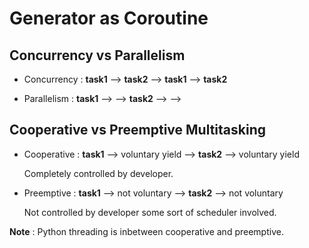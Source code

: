 # Generator as Coroutine 

## Concurrency vs Parallelism
 - Concurrency :
    __task1__ --> __task2__ --> __task1__ --> __task2__
    
 - Parallelism :
    __task1__ --> -->
    __task2__ --> -->

## Cooperative vs Preemptive Multitasking
  - Cooperative :
    __task1__ --> voluntary yield --> __task2__ --> voluntary yield
    
    Completely controlled by developer.
   
  - Preemptive :
    __task1__ --> not voluntary -->   __task2__ --> not voluntary
  
    Not controlled by developer some sort of scheduler involved.
    
  __Note__ : 
          Python threading is inbetween cooperative and preemptive. 
